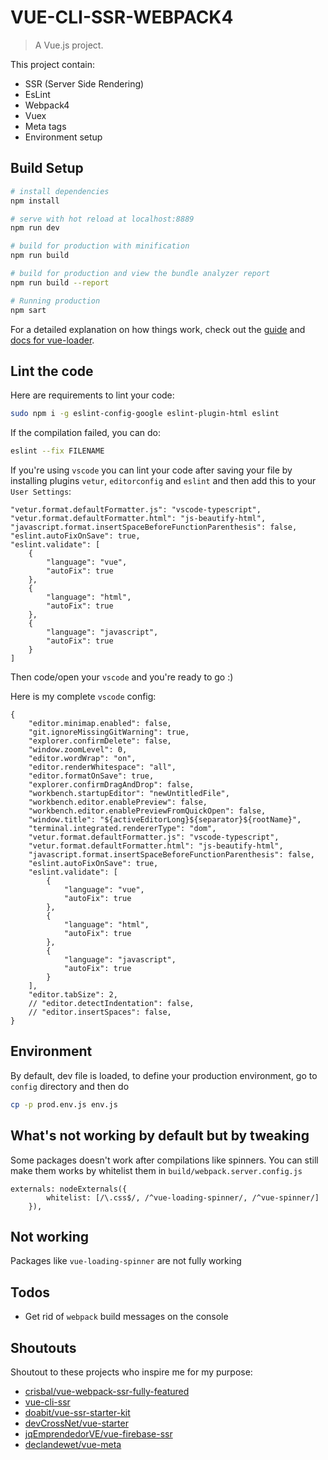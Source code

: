 # VUE-CLI-SSR-WEBPACK4

> A Vue.js project.

This project contain:
* SSR (Server Side Rendering)
* EsLint
* Webpack4
* Vuex
* Meta tags
* Environment setup

## Build Setup

``` bash
# install dependencies
npm install

# serve with hot reload at localhost:8889
npm run dev

# build for production with minification
npm run build

# build for production and view the bundle analyzer report
npm run build --report

# Running production
npm sart
```

For a detailed explanation on how things work, check out the [guide](http://vuejs-templates.github.io/webpack/) and [docs for vue-loader](http://vuejs.github.io/vue-loader).

## Lint the code

Here are requirements to lint your code:
``` bash
sudo npm i -g eslint-config-google eslint-plugin-html eslint
```
If the compilation failed, you can do:
``` bash
eslint --fix FILENAME
```
If you're using `vscode` you can lint your code after saving your file by installing plugins `vetur`, `editorconfig` and `eslint` and then add this to your `User Settings`:
```
"vetur.format.defaultFormatter.js": "vscode-typescript",
"vetur.format.defaultFormatter.html": "js-beautify-html",
"javascript.format.insertSpaceBeforeFunctionParenthesis": false,
"eslint.autoFixOnSave": true,
"eslint.validate": [
    {
        "language": "vue",
        "autoFix": true
    },
    {
        "language": "html",
        "autoFix": true
    },
    {
        "language": "javascript",
        "autoFix": true
    }
]
```
Then code/open your `vscode` and you're ready to go :)

Here is my complete `vscode` config:
```
{
	"editor.minimap.enabled": false,
	"git.ignoreMissingGitWarning": true,
	"explorer.confirmDelete": false,
	"window.zoomLevel": 0,
	"editor.wordWrap": "on",
	"editor.renderWhitespace": "all",
	"editor.formatOnSave": true,
	"explorer.confirmDragAndDrop": false,
	"workbench.startupEditor": "newUntitledFile",
	"workbench.editor.enablePreview": false,
	"workbench.editor.enablePreviewFromQuickOpen": false,
	"window.title": "${activeEditorLong}${separator}${rootName}",
	"terminal.integrated.rendererType": "dom",
	"vetur.format.defaultFormatter.js": "vscode-typescript",
	"vetur.format.defaultFormatter.html": "js-beautify-html",
	"javascript.format.insertSpaceBeforeFunctionParenthesis": false,
	"eslint.autoFixOnSave": true,
	"eslint.validate": [
		{
			"language": "vue",
			"autoFix": true
		},
		{
			"language": "html",
			"autoFix": true
		},
		{
			"language": "javascript",
			"autoFix": true
		}
	],
	"editor.tabSize": 2,
	// "editor.detectIndentation": false,
	// "editor.insertSpaces": false,
}
```

## Environment

By default, dev file is loaded, to define your production environment, go to `config` directory and then do
```bash
cp -p prod.env.js env.js
```

## What's not working by default but by tweaking
Some packages doesn't work after compilations like spinners. You can still make them works by whitelist them in `build/webpack.server.config.js`
```
externals: nodeExternals({
		whitelist: [/\.css$/, /^vue-loading-spinner/, /^vue-spinner/]
	}),
```

## Not working

Packages like `vue-loading-spinner` are not fully working

## Todos

* Get rid of `webpack` build messages on the console

## Shoutouts
Shoutout to these projects who inspire me for my purpose:
* [crisbal/vue-webpack-ssr-fully-featured](https://github.com/crisbal/vue-webpack-ssr-fully-featured)
* [vue-cli-ssr](https://github.com/cgygd/vue-cli-ssr)
* [doabit/vue-ssr-starter-kit](https://github.com/doabit/vue-ssr-starter-kit)
* [devCrossNet/vue-starter](https://github.com/devCrossNet/vue-starter)
* [jqEmprendedorVE/vue-firebase-ssr](https://github.com/jqEmprendedorVE/vue-firebase-ssr)
* [declandewet/vue-meta](https://github.com/declandewet/vue-meta)
